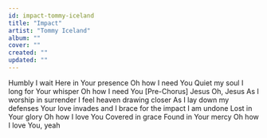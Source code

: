 ```yaml
---
id: impact-tommy-iceland
title: "Impact"
artist: "Tommy Iceland"
album: ""
cover: ""
created: ""
updated: ""
---
```


Humbly I wait
Here in Your presence
Oh how I need You
Quiet my soul
I long for Your whisper
Oh how I need You
[Pre-Chorus]
Jesus
Oh, Jesus
As I worship in surrender
I feel heaven drawing closer
As I lay down my defenses
Your love invades and I brace for the impact
I am undone
Lost in Your glory
Oh how I love You
Covered in grace
Found in Your mercy
Oh how I love You, yeah